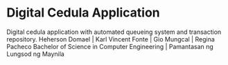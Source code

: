 # Digital Cedula Application
 Digital cedula application with automated queueing system and transaction repository.
 Heherson Domael | Karl Vincent Fonte | Gio Mungcal | Regina Pacheco
 Bachelor of Science in Computer Engineering | Pamantasan ng Lungsod ng Maynila
